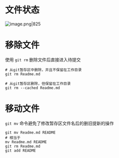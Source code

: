 # 文件状态
 ![image.png|825](https://fastly.jsdelivr.net/gh/mingo99/PicBed/img/20240926233947.png)
# 移除文件
使用 `git rm` 删除文件后直接进入待提交
```shell
# 从git暂存区中删除，并且不保留在工作目录
git rm Readme.md

# 从git暂存区删除，但保留在工作目录
git rm --cached Readme.md
```

# 移动文件
`git mv` 命令避免了修改暂存区文件名后的删旧提新的操作
```shell
git mv Readme.md README
# 相当于
mv Readme.md README
git rm Readme.md
git add README
```

